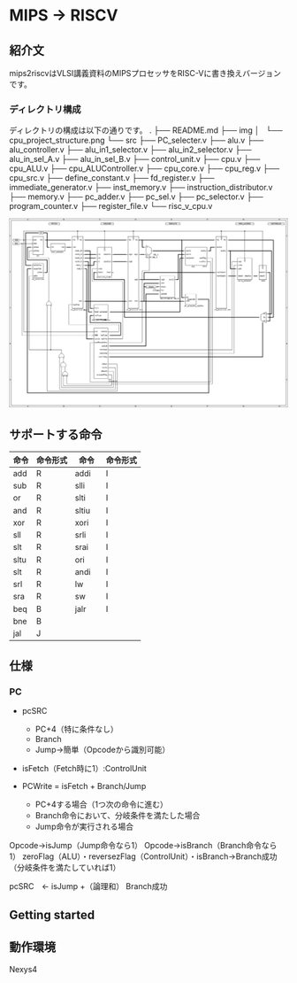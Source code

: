 
# MIPS → RISCV

## 紹介文
mips2riscvはVLSI講義資料のMIPSプロセッサをRISC-Vに書き換えバージョンです。

### ディレクトリ構成
ディレクトリの構成は以下の通りです。
.
├── README.md
├── img
│   └── cpu_project_structure.png
└── src
    ├── PC_selecter.v
    ├── alu.v
    ├── alu_controller.v
    ├── alu_in1_selector.v
    ├── alu_in2_selector.v
    ├── alu_in_sel_A.v
    ├── alu_in_sel_B.v
    ├── control_unit.v
    ├── cpu.v
    ├── cpu_ALU.v
    ├── cpu_ALUController.v
    ├── cpu_core.v
    ├── cpu_reg.v
    ├── cpu_src.v
    ├── define_constant.v
    ├── fd_register.v
    ├── immediate_generator.v
    ├── inst_memory.v
    ├── instruction_distributor.v
    ├── memory.v
    ├── pc_adder.v
    ├── pc_sel.v
    ├── pc_selector.v
    ├── program_counter.v
    ├── register_file.v
    └── risc_v_cpu.v

![回路図](img/cpu_project_structure.png)

## サポートする命令

| 命令 | 命令形式 | 命令　| 命令形式|
| -------- | -------- | -----| ----|
| add|R|addi|I|
| sub|R|slli|I|
| or|R|slti|I|
|and| R|sltiu|I|
|xor| R|xori|I|
|sll| R|srli|I|
|slt| R|srai|I|
|sltu| R|ori| I|
|slt| R|andi|I|
|srl|R|lw|I|
|sra|R|sw|I|
|beq|B|jalr|I|
|bne|B|
|jal|J|



## 仕様
### PC
* pcSRC
    * PC+4（特に条件なし）
    * Branch
    * Jump→簡単（Opcodeから識別可能）

* isFetch（Fetch時に1）:ControlUnit
* PCWrite = isFetch + Branch/Jump
    * PC+4する場合（1つ次の命令に進む）
    * Branch命令において、分岐条件を満たした場合
    * Jump命令が実行される場合

Opcode→isJump（Jump命令なら1）
Opcode→isBranch（Branch命令なら1）
zeroFlag（ALU）・reversezFlag（ControlUnit）・isBranch→Branch成功（分岐条件を満たしていれば1）

pcSRC　← isJump +（論理和） Branch成功

###

## Getting started


## 動作環境
Nexys4
